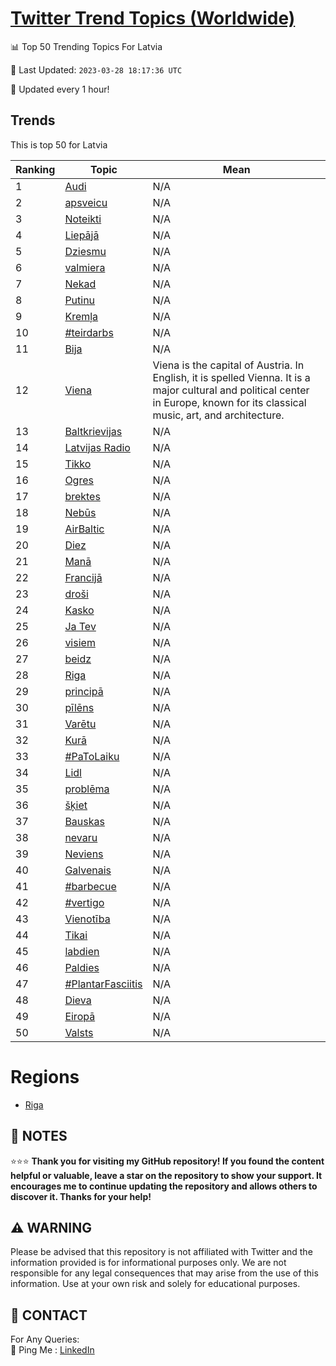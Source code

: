 [Twitter Trend Topics (Worldwide)](https://github.com/ErcinDedeoglu/Twitter-Trend-Topics)
==========


📊 Top 50 Trending Topics For Latvia

📆 Last Updated: `2023-03-28 18:17:36 UTC`

🔧 Updated every 1 hour!


## Trends

This is top 50 for Latvia

| Ranking | Topic | Mean |
| ------- | ------------ | ------------ |
| 1 | [Audi](http://twitter.com/search?q=Audi) | N/A |
| 2 | [apsveicu](http://twitter.com/search?q=apsveicu) | N/A |
| 3 | [Noteikti](http://twitter.com/search?q=Noteikti) | N/A |
| 4 | [Liepājā](http://twitter.com/search?q=Liep%c4%81j%c4%81) | N/A |
| 5 | [Dziesmu](http://twitter.com/search?q=Dziesmu) | N/A |
| 6 | [valmiera](http://twitter.com/search?q=valmiera) | N/A |
| 7 | [Nekad](http://twitter.com/search?q=Nekad) | N/A |
| 8 | [Putinu](http://twitter.com/search?q=Putinu) | N/A |
| 9 | [Kremļa](http://twitter.com/search?q=Krem%c4%bca) | N/A |
| 10 | [#teirdarbs](http://twitter.com/search?q=%23teirdarbs) | N/A |
| 11 | [Bija](http://twitter.com/search?q=Bija) | N/A |
| 12 | [Viena](http://twitter.com/search?q=Viena) | Viena is the capital of Austria. In English, it is spelled Vienna. It is a major cultural and political center in Europe, known for its classical music, art, and architecture. |
| 13 | [Baltkrievijas](http://twitter.com/search?q=Baltkrievijas) | N/A |
| 14 | [Latvijas Radio](http://twitter.com/search?q=Latvijas+Radio) | N/A |
| 15 | [Tikko](http://twitter.com/search?q=Tikko) | N/A |
| 16 | [Ogres](http://twitter.com/search?q=Ogres) | N/A |
| 17 | [brektes](http://twitter.com/search?q=brektes) | N/A |
| 18 | [Nebūs](http://twitter.com/search?q=Neb%c5%abs) | N/A |
| 19 | [AirBaltic](http://twitter.com/search?q=AirBaltic) | N/A |
| 20 | [Diez](http://twitter.com/search?q=Diez) | N/A |
| 21 | [Manā](http://twitter.com/search?q=Man%c4%81) | N/A |
| 22 | [Francijā](http://twitter.com/search?q=Francij%c4%81) | N/A |
| 23 | [droši](http://twitter.com/search?q=dro%c5%a1i) | N/A |
| 24 | [Kasko](http://twitter.com/search?q=Kasko) | N/A |
| 25 | [Ja Tev](http://twitter.com/search?q=Ja+Tev) | N/A |
| 26 | [visiem](http://twitter.com/search?q=visiem) | N/A |
| 27 | [beidz](http://twitter.com/search?q=beidz) | N/A |
| 28 | [Riga](http://twitter.com/search?q=Riga) | N/A |
| 29 | [principā](http://twitter.com/search?q=princip%c4%81) | N/A |
| 30 | [pīlēns](http://twitter.com/search?q=p%c4%abl%c4%93ns) | N/A |
| 31 | [Varētu](http://twitter.com/search?q=Var%c4%93tu) | N/A |
| 32 | [Kurā](http://twitter.com/search?q=Kur%c4%81) | N/A |
| 33 | [#PaToLaiku](http://twitter.com/search?q=%23PaToLaiku) | N/A |
| 34 | [Lidl](http://twitter.com/search?q=Lidl) | N/A |
| 35 | [problēma](http://twitter.com/search?q=probl%c4%93ma) | N/A |
| 36 | [šķiet](http://twitter.com/search?q=%c5%a1%c4%b7iet) | N/A |
| 37 | [Bauskas](http://twitter.com/search?q=Bauskas) | N/A |
| 38 | [nevaru](http://twitter.com/search?q=nevaru) | N/A |
| 39 | [Neviens](http://twitter.com/search?q=Neviens) | N/A |
| 40 | [Galvenais](http://twitter.com/search?q=Galvenais) | N/A |
| 41 | [#barbecue](http://twitter.com/search?q=%23barbecue) | N/A |
| 42 | [#vertigo](http://twitter.com/search?q=%23vertigo) | N/A |
| 43 | [Vienotība](http://twitter.com/search?q=Vienot%c4%abba) | N/A |
| 44 | [Tikai](http://twitter.com/search?q=Tikai) | N/A |
| 45 | [labdien](http://twitter.com/search?q=labdien) | N/A |
| 46 | [Paldies](http://twitter.com/search?q=Paldies) | N/A |
| 47 | [#PlantarFasciitis](http://twitter.com/search?q=%23PlantarFasciitis) | N/A |
| 48 | [Dieva](http://twitter.com/search?q=Dieva) | N/A |
| 49 | [Eiropā](http://twitter.com/search?q=Eirop%c4%81) | N/A |
| 50 | [Valsts](http://twitter.com/search?q=Valsts) | N/A |



# Regions

* [Riga](</Latvia/Riga.md>)



## 📝 NOTES

⭐⭐⭐ **Thank you for visiting my GitHub repository! If you found the content helpful or valuable, leave a star on the repository to show your support. It encourages me to continue updating the repository and allows others to discover it. Thanks for your help!**


## ⚠️ WARNING

Please be advised that this repository is not affiliated with Twitter and the information provided is for informational purposes only. We are not responsible for any legal consequences that may arise from the use of this information. Use at your own risk and solely for educational purposes.


## 📨 CONTACT

 For Any Queries:  
            🏓 Ping Me : [LinkedIn](https://www.linkedin.com/in/ercindedeoglu/)
